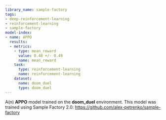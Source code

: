 ```yaml
---
library_name: sample-factory
tags:
- deep-reinforcement-learning
- reinforcement-learning
- sample-factory
model-index:
- name: APPO
  results:
  - metrics:
    - type: mean_reward
      value: 0.40 +/- 0.49
      name: mean_reward
    task:
      type: reinforcement-learning
      name: reinforcement-learning
    dataset:
      name: doom_duel
      type: doom_duel
---
```


A(n) **APPO** model trained on the **doom_duel** environment.
This model was trained using Sample Factory 2.0: https://github.com/alex-petrenko/sample-factory
    